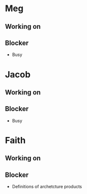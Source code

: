 

# Meg 
## Working on

## Blocker 
  - Busy


# Jacob
## Working on

## Blocker 
  - Busy


# Faith 
## Working on

## Blocker 
  - Definitions of archetcture products

